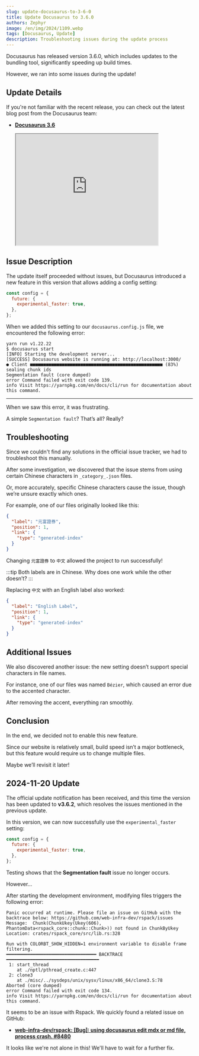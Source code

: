 ```yaml
---
slug: update-docusaurus-to-3-6-0
title: Update Docusaurus to 3.6.0
authors: Zephyr
image: /en/img/2024/1109.webp
tags: [Docusaurus, Update]
description: Troubleshooting issues during the update process
---
```


Docusaurus has released version 3.6.0, which includes updates to the bundling tool, significantly speeding up build times.

However, we ran into some issues during the update!

<!-- truncate -->

## Update Details

If you're not familiar with the recent release, you can check out the latest blog post from the Docusaurus team:

- [**Docusaurus 3.6**](https://docusaurus.io/blog/releases/3.6)

  <iframe
    src="https://docusaurus.io/blog/releases/3.6"
    width="80%"
    height="300px"
    center="true"
    ></iframe>

## Issue Description

The update itself proceeded without issues, but Docusaurus introduced a new feature in this version that allows adding a config setting:

```js title="docusaurus.config.js"
const config = {
  future: {
    experimental_faster: true,
  },
};
```

When we added this setting to our `docusaurus.config.js` file, we encountered the following error:

```shell
yarn run v1.22.22
$ docusaurus start
[INFO] Starting the development server...
[SUCCESS] Docusaurus website is running at: http://localhost:3000/
● Client ■■■■■■■■■■■■■■■■■■■■■■■■■■■■■■■■■■■■■■■■■■■■■■■■■■ (83%) sealing chunk ids
Segmentation fault (core dumped)
error Command failed with exit code 139.
info Visit https://yarnpkg.com/en/docs/cli/run for documentation about this command.
```

---

When we saw this error, it was frustrating.

A simple `Segmentation fault`? That’s all? Really?

## Troubleshooting

Since we couldn't find any solutions in the official issue tracker, we had to troubleshoot this manually.

After some investigation, we discovered that the issue stems from using certain Chinese characters in `_category_.json` files.

Or, more accurately, specific Chinese characters cause the issue, though we’re unsure exactly which ones.

For example, one of our files originally looked like this:

```json title="_category_.json"
{
  "label": "元富證券",
  "position": 1,
  "link": {
    "type": "generated-index"
  }
}
```

Changing `元富證券` to `中文` allowed the project to run successfully!

:::tip
Both labels are in Chinese. Why does one work while the other doesn’t?
:::

Replacing `中文` with an English label also worked:

```json title="_category_.json"
{
  "label": "English Label",
  "position": 1,
  "link": {
    "type": "generated-index"
  }
}
```

## Additional Issues

We also discovered another issue: the new setting doesn’t support special characters in file names.

For instance, one of our files was named `Bézier`, which caused an error due to the accented character.

After removing the accent, everything ran smoothly.

## Conclusion

In the end, we decided not to enable this new feature.

Since our website is relatively small, build speed isn’t a major bottleneck, but this feature would require us to change multiple files.

Maybe we’ll revisit it later!

## 2024-11-20 Update

The official update notification has been received, and this time the version has been updated to **v3.6.2**, which resolves the issues mentioned in the previous update.

In this version, we can now successfully use the `experimental_faster` setting:

```js title="docusaurus.config.js"
const config = {
  future: {
    experimental_faster: true,
  },
};
```

Testing shows that the **Segmentation fault** issue no longer occurs.

However...

After starting the development environment, modifying files triggers the following error:

```shell
Panic occurred at runtime. Please file an issue on GitHub with the backtrace below: https://github.com/web-infra-dev/rspack/issues
Message:  Chunk(ChunkUkey(Ukey(606), PhantomData<rspack_core::chunk::Chunk>)) not found in ChunkByUkey
Location: crates/rspack_core/src/lib.rs:328

Run with COLORBT_SHOW_HIDDEN=1 environment variable to disable frame filtering.
━━━━━━━━━━━━━━━━━━━━━━━━━━━━━━━━━━ BACKTRACE ━━━━━━━━━━━━━━━━━━━━━━━━━━━━━━━━━━━
 1: start_thread
    at ./nptl/pthread_create.c:447
 2: clone3
    at ./misc/../sysdeps/unix/sysv/linux/x86_64/clone3.S:78
Aborted (core dumped)
error Command failed with exit code 134.
info Visit https://yarnpkg.com/en/docs/cli/run for documentation about this command.
```

It seems to be an issue with Rspack. We quickly found a related issue on GitHub:

- [**web-infra-dev/rspack: [Bug]: using docusaurus edit mdx or md file, process crash. #8480**](https://github.com/web-infra-dev/rspack/issues/8480)

It looks like we're not alone in this! We'll have to wait for a further fix.

